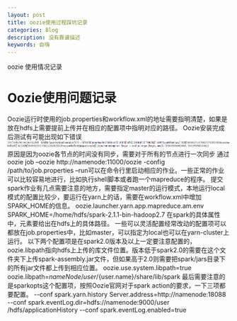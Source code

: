 ```yaml
---
layout: post
title: oozie使用过程踩坑记录
categories: Blog
description: 没有靠谱描述
keywords: 自嗨
---
```

oozie 使用情况记录

# Oozie使用问题记录
Oozie运行时使用的job.properties和workflow.xml的地址需要指明清楚，如果是放在hdfs上需要提前上传并在相应的配置项中指明对应的路径。
Oozie安装完成后测试有可能出现如下错误
![图片1](/images/posts/oozie/1.png)
原因是因为oozie各节点的时间没有同步，需要对于所有的节点进行一次同步
通过 oozie job –oozie http://namenode:11000/oozie -config /path/to/job.properties –run可以在命令行里启动相应的作业。一些正常的作业可以比较容易地进行，比如执行shell脚本或者跑一个mapreduce的程序。
提交spark作业有几点需要注意的地方，需要指定master的运行模式，本地运行local模式的配置比较少，要运行在yarn上的话，需要在workflow.xml中增加SPARK_HOME的信息。
<global>
   <configuration>
       <property>
          <name>oozie.launcher.yarn.app.mapreduce.am.env</name>
          <value>SPARK_HOME=/home/hdfs/spark-2.1.1-bin-hadoop2.7</value>
       </property>
    </configuration>
</global>
在spark的具体属性中，<jar>元素要给出在hdfs上的具体路径。
一些可以灵活配置经常改动的配置项可以都放在job.properties中，比如master，可以指定为local也可以在yarn-cluster上运行。
以下两个配置项是在spark2.0版本及以上一定要注意配置的，oozie.libpath指向hdfs上上传的库文件位置。版本低于spark2.0的需要在这个文件夹下上传spark-assembly.jar文件，但如果高于2.0则需要把spark/jars目录下的所有jar文件都上传到相应位置。
oozie.use.system.libpath=true
oozie.libpath=${nameNode}/user/${user.name}/share/lib/spark
最后需要注意的是sparkopts这个配置项，按照Oozie官网对于spark action的要求，一下三项都要配置。
--conf spark.yarn.history    Server.address=http://namenode:18088 --conf spark.eventLog.dir=hdfs://namenode:9000/user    /hdfs/applicationHistory --conf spark.eventLog.enabled=true

